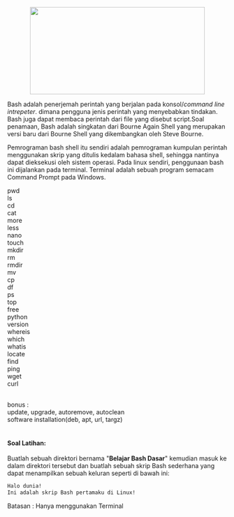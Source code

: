 <p align="center">
<img src="https://i.imgur.com/mrz6KQC.jpg" width=400 height=200>
</p>

Bash adalah penerjemah perintah yang berjalan pada konsol/<i>command line intrepeter</i>. dimana pengguna jenis perintah yang menyebabkan tindakan. Bash juga dapat membaca perintah dari file yang disebut script.Soal penamaan, Bash adalah singkatan dari Bourne Again Shell yang merupakan versi baru dari Bourne Shell yang dikembangkan oleh Steve Bourne.

Pemrograman bash shell itu sendiri adalah pemrograman kumpulan perintah menggunakan skrip yang ditulis kedalam bahasa shell, sehingga nantinya dapat dieksekusi oleh sistem operasi. Pada linux sendiri, penggunaan bash ini dijalankan pada terminal. Terminal adalah sebuah program semacam Command Prompt pada Windows. 

pwd<br>
ls<br>
cd<br>
cat<br>
more<br>
less<br>
nano<br>
touch<br>
mkdir<br>
rm<br>
rmdir<br>
mv<br>
cp<br>
df<br>
ps<br>
top<br>
free<br>
python<br>
version<br>
whereis<br>
which<br>
whatis<br>
locate<br>
find<br>
ping<br>
wget<br>
curl<br><br>

bonus :<br>
update, upgrade, autoremove, autoclean<br>
software installation(deb, apt, url, targz)<br><br>
#### Soal Latihan:
Buatlah sebuah direktori bernama "<b>Belajar Bash Dasar</b>" kemudian masuk ke dalam direktori tersebut dan buatlah sebuah skrip Bash sederhana yang dapat menampilkan sebuah keluran seperti di bawah ini:
```bash
Halo dunia!
Ini adalah skrip Bash pertamaku di Linux!
```
Batasan : Hanya menggunakan Terminal

